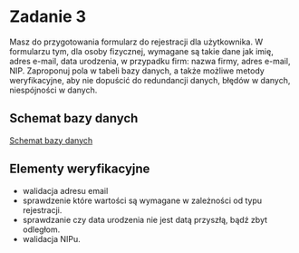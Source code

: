 # Zadanie 3
Masz do przygotowania formularz do rejestracji dla użytkownika. W formularzu tym, dla osoby
fizycznej, wymagane są takie dane jak imię, adres e-mail, data urodzenia, w przypadku firm: nazwa
firmy, adres e-mail, NIP. Zaproponuj pola w tabeli bazy danych, a także możliwe metody weryfikacyjne,
aby nie dopuścić do redundancji danych, błędów w danych, niespójności w danych.

## Schemat bazy danych
[Schemat bazy danych](db.sql)

## Elementy weryfikacyjne
 - walidacja adresu email
 - sprawdzenie które wartości są wymagane w zależności od typu rejestracji.
 - sprawdzanie czy data urodzenia nie jest datą przyszłą, bądź zbyt odległom.
 - walidacja NIPu.